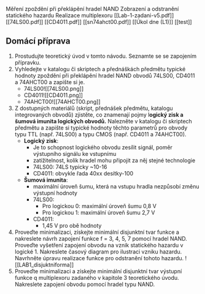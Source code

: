 Měření zpoždění při překlápění hradel NAND
Zobrazení a odstranění statického hazardu 
Realizace multiplexoru
[[Lab-1-zadani-v5.pdf]]
[[74LS00.pdf]]
[[CD4011.pdf]]
[[sn74ahct00.pdf]]
[[Úkol dne (L1)]]
[[test]]
## Domácí příprava
1. Prostudujte teoretický úvod v tomto návodu. Seznamte se se zapojením přípravku. 
2. Vyhledejte v katalogu či skriptech a přednáškách předmětu typické hodnoty zpoždění při překlápění hradel NAND obvodů 74LS00, CD4011 a 74AHCT00 a zapište si je. 
	- 74LS00![[74LS00.png]]
	- CD4011![[CD4011.png]]
	- 74AHCT00![[74AHCT00.png]]
1. Z dostupných materiálů (skript, přednášek předmětu, katalogu integrovaných obvodů) zjistěte, co znamenají pojmy l**ogický zisk a šumová imunita logických obvodů.** Nalezněte v katalogu či skriptech předmětu a zapište si typické hodnoty těchto parametrů pro obvody typu TTL (např. 74LS00) a typu CMOS (např. CD4011 a 74AHCT00). 
	- **Logický zisk**: 
		- Je to schopnost logického obvodu zesílit signál, poměr výstupního signálu ke vstupnímu
		- zatížitelnost, kolik hradel mohu připojit za něj stejné technologie
		- 74LS00: 74LS typicky ~10-16
		- CD4011:  obvykle řada 40xx desítky-100
	- **Šumová imunita**: 
		- maximální úroveň šumu, která na vstupu hradla nezpůsobí změnu výstupní hodnoty
		- 74LS00:
			- Pro logickou 0: maximální úroveň šumu 0,8 V
			- Pro logickou 1: maximální úroveň šumu 2,7 V
		- CD4011: 
			- 1,45 V pro obě hodnoty
1. Proveďte minimalizaci, získejte minimální disjunktní tvar funkce a nakreslete návrh zapojení funkce f = 3, 4, 5, 7 pomocí hradel NAND. Proveďte vyšetření zapojení obvodu na vznik statického hazardu v logické 1. Nakreslete časový diagram pro ilustraci vzniku hazardu. Navrhněte úpravu realizace funkce pro odstranění tohoto hazardu. 
	![[LAB1_disjuktniforma]]
2. Proveďte minimalizaci a získejte minimální disjunktní tvar výstupní funkce q multiplexoru zadaného v kapitole 3 teoretického úvodu. Nakreslete zapojení obvodu pomocí hradel typu NAND.